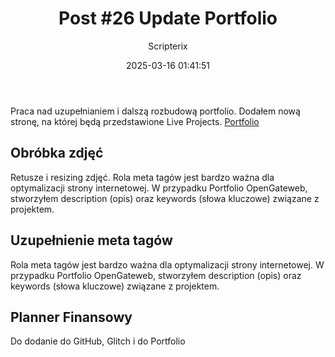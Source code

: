 ﻿---
title: "Post #26 Update Portfolio"
date: 2025-03-16 01:41:51
author: Scripterix
slug: 26-post-portfolio-up
post_id: 736
categories:
  - "Wyzwanie"
tags:
  []
original_url: "https://opengateweb.com/posts/26-post-portfolio-up/"
---

Praca nad uzupełnianiem i dalszą rozbudową portfolio. Dodałem nową stronę, na której będą przedstawione Live Projects. [Portfolio](https://opengateweb.com/portfolio)

## Obróbka zdjęć

Retusze i resizing zdjęć. Rola meta tagów jest bardzo ważna dla optymalizacji strony internetowej. W przypadku Portfolio OpenGateweb, stworzyłem description (opis) oraz keywords (słowa kluczowe) związane z projektem.

## Uzupełnienie meta tagów

Rola meta tagów jest bardzo ważna dla optymalizacji strony internetowej. W przypadku Portfolio OpenGateweb, stworzyłem description (opis) oraz keywords (słowa kluczowe) związane z projektem.

## Planner Finansowy

Do dodanie do GitHub, Glitch i do Portfolio
